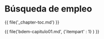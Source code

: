 # Búsqueda de empleo

{{ file('_chapter-toc.md') }}

{{ file('bdem-capitulo01.md', {'itempart' : 1} ) }}

